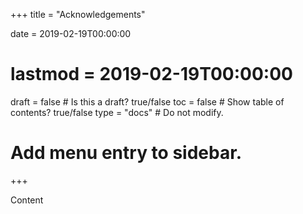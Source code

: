 +++
title = "Acknowledgements"

date = 2019-02-19T00:00:00
# lastmod = 2019-02-19T00:00:00

draft = false  # Is this a draft? true/false
toc = false  # Show table of contents? true/false
type = "docs"  # Do not modify.

# Add menu entry to sidebar.

+++

Content